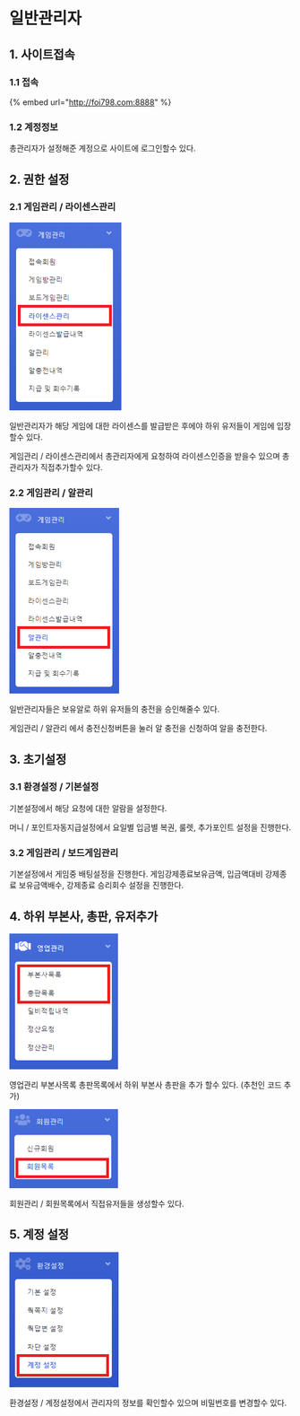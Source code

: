 # 일반관리자

## 1. 사이트접속

### 1.1 접속

{% embed url="http://foi798.com:8888" %}

### 1.2 계정정보

총관리자가 설정해준 계정으로 사이트에 로그인할수 있다.

## 2. 권한 설정

### 2.1 게임관리 / 라이센스관리

![](.gitbook/assets/image%20%289%29.png)

일반관리자가 해당 게임에 대한 라이센스를 발급받은 후에야 하위 유저들이 게임에 입장할수 있다.

게임관리 / 라이센스관리에서 총관리자에게 요청하여 라이센스인증을 받을수 있으며 총관리자가 직접추가할수 있다.

### 2.2 게임관리 / 알관리

![](.gitbook/assets/image%20%285%29.png)

일반관리자들은 보유알로 하위 유저들의 충전을 승인해줄수 있다.

게임관리 / 알관리 에서 충전신청버튼을 눌러 알 충전을 신청하여 알을 충전한다.

## 3. 초기설정 

### 3.1 환경설정 / 기본설정 

기본설정에서 해당 요청에 대한 알람을 설정한다.

머니 / 포인트자동지급설정에서 요일별 입금별 복권, 룰렛, 추가포인트 설정을 진행한다.

### 3.2 게임관리 / 보드게임관리

기본설정에서 게임중 배팅설정을 진행한다. 게임강제종료보유금액, 입금액대비 강제종료 보유금액배수, 강제종료 승리회수 설정을 진행한다.

## 4. 하위 부본사, 총판, 유저추가

![ ](.gitbook/assets/image%20%284%29.png)

영업관리 부본사목록 총판목록에서 하위 부본사 총판을 추가 할수 있다. \(추천인 코드 추가\)

![](.gitbook/assets/image%20%2810%29.png)

회원관리 / 회원목록에서 직접유저들을 생성할수 있다.

## 5. 계정 설정

![](.gitbook/assets/image%20%2811%29.png)

환경설정 / 계정설정에서 관리자의 정보를 확인할수 있으며 비밀번호를 변경할수 있다.

















